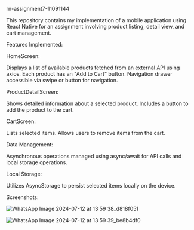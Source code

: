 rn-assignment7-11091144






This repository contains my implementation of a mobile application using React Native for an assignment involving product listing, detail view, and cart management.






Features Implemented:



HomeScreen:

Displays a list of available products fetched from an external API using axios.
Each product has an "Add to Cart" button.
Navigation drawer accessible via swipe or button for navigation.





ProductDetailScreen:

Shows detailed information about a selected product.
Includes a button to add the product to the cart.





CartScreen:

Lists selected items.
Allows users to remove items from the cart.




Data Management:

Asynchronous operations managed using async/await for API calls and local storage operations.




Local Storage:

Utilizes AsyncStorage to persist selected items locally on the device.





Screenshots:



![WhatsApp Image 2024-07-12 at 13 59 38_d818f051](https://github.com/user-attachments/assets/ad381b8f-4d35-4cf2-8c75-f3655fe6beec)






![WhatsApp Image 2024-07-12 at 13 59 39_be8b4df0](https://github.com/user-attachments/assets/c63d9672-fc04-4529-89ca-b90fbd270816)

